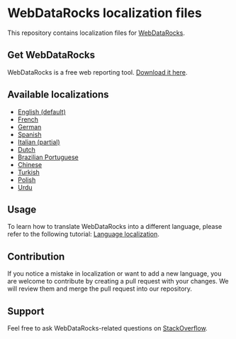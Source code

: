 # WebDataRocks localization files 

This repository contains localization files for [WebDataRocks](https://www.webdatarocks.com/).

## Get WebDataRocks
WebDataRocks is a free web reporting tool. [Download it here](https://www.webdatarocks.com/doc/how-to-start-online-reporting/).

## Available localizations
- [English (default)](/en.json)
- [French](/fr.json)
- [German](/de.json)
- [Spanish](/es.json)
- [Italian (partial)](/it.json)
- [Dutch](/nl.json)
- [Brazilian Portuguese](/pr.json)
- [Chinese](/zh.json)
- [Turkish](/tr.json)
- [Polish](/pl.json)
- [Urdu](ur.json)

## Usage
To learn how to translate WebDataRocks into a different language, please refer to the following tutorial: [Language localization](https://www.webdatarocks.com/doc/language-localization/).

## Contribution
If you notice a mistake in localization or want to add a new language, you are welcome to contribute by creating a pull request with your changes. We will review them and merge the pull request into our repository.

## Support
Feel free to ask WebDataRocks-related questions on [StackOverflow](https://stackoverflow.com/questions/tagged/webdatarocks).
